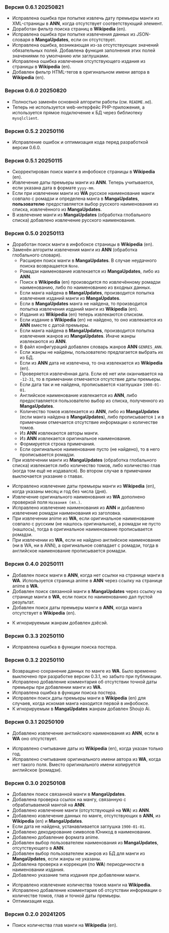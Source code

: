 ### Версия 0.6.1 20250821
* Исправлена ошибка при попытке извлечь дату премьеры манги из XML-страницы в **ANN**, когда отсутствует соответствующий
  элемент.
* Доработан фильтр поиска страниц в **Wikipedia** (en).
* Исправлена ошибка при попытке извлечения данных из JSON-словаря в **MangaUpdates**, если он отсутствует.
* Исправлена ошибка, возникающая из-за отсутствующих значений обязательных полей. Добавлена функция заполнения этих
  полей значениями по умолчанию или заглушками.
* Исправлена ошибка извлечения отсутствующего издания из страницы в **Wikipedia** (en).
* Добавлен фильтр HTML-тегов в оригинальном имени автора в **Wikipedia** (en).

### Версия 0.6.0 20250820
* Полностью заменён основной алгоритм работы (см. `README.md`).
* Теперь не используется web-интерфейс PHP-приложения, а используется прямое подключение к БД через библиотеку
  `mysqlclient`.

### Версия 0.5.2 20250116
* Исправление ошибок и оптимизация кода перед разработкой версии 0.6.0.

### Версия 0.5.1 20250115
* Скорректирован поиск манги в инфобоксе страницы в **Wikipedia** (en).
* Извлечение даты премьеры манги из **ANN**. Теперь учитывается, если указана дата в формате `yyyy-mm`.
* Если при извлечении манги из **WA** русское наименование манги совпало с ромадзи и определена манга
  в **MangaUpdates**, **пользователю** предоставляется выбор русского наименования из списка,
  извлечённого из **MangaUpdates**.
* В извлечение манги из **MangaUpdates** (обработка глобального списка) добавлено извлечение русского наименования.

### Версия 0.5.0 20250113
+ Доработан поиск манги в инфобоксе страницы в **Wikipedia** (en).
+ Заменён алгоритм извлечения манги из **ANN** (обработка глобального словаря).
    + Расширен поиск манги в **MangaUpdates**. В случае неудачного поиска возвращается `None`.
    + Ромадзи наименование извлекается из **MangaUpdates**, либо из **ANN**.
    + Поиск в **Wikipedia** (en) производится по извлечённому ромадзи наименованию,
      либо по наименованию из входных данных.
    + Если манга найдена в **MangaUpdates**, производится попытка извлечения изданий манги из **MangaUpdates**.
    + Если в **MangaUpdates** манга не найдена, то производится попытка извлечения изданий манги из **Wikipedia** (en).
    + Издания из **Wikipedia** (en) теперь извлекаются списком.
    + Если издание в **Wikipedia** (en) не найдено, то оно извлекается из **ANN** вместе с датой премьеры.
    + Если манга найдена в **MangaUpdates**, производится попытка извлечения жанров из **MangaUpdates**.
      Иначе жанры извлекаются из **ANN**.
    + В файл конфигураций добавлен словарь жанров **ANN** `GENRES_ANN`.
    + Если жанры не найдены, пользователю предлагается выбрать их из БД.
    + Если из **ANN** дата не извлечена, то она извлекается из **Wikipedia** (en).
    + Проверяется извлечённая дата. Если её нет или оканчивается на `-12-31`, то в примечании отмечается отсутствие
      даты премьеры.
    + Если дата так и не найдена, прописывается «заглушка» `1900-01-01`.
    + Английское наименование извлекается из **ANN**, либо предоставляется пользователю выбор из списка,
      полученного из **MangaUpdates**.
    + Количество томов извлекается из **ANN**, либо из **MangaUpdates** (если манга найдена в **MangaUpdates**),
      либо прописывается `1` и в примечании отмечается отсутствие информации о количестве томов.
    + Из **ANN** извлекаются авторы манги.
    + Из **ANN** извлекается оригинальное наименование.
    + Формируется строка примечания.
    + Если оригинальное наименование пусто (не найдено), то в него прописывается ромадзи.
+ При извлечении манги из **MangaUpdates** (обработка глобального списка) извлекается либо количество томов,
  либо количество глав (когда том ещё не издавался). Во втором случае в примечании выключается указание о главах.
* Исправлено извлечение даты премьеры манги из **Wikipedia** (en), когда указаны месяц и год без числа (дня).
* Извлечение оригинального наименования из **WA** дополнено проверкой поля `Названия (яп.)`.
* Исправлено извлечение наименования из **ANN** и добавлено извлечение ромадзи наименования из заголовка.
* При извлечении anime из **WA**, если оригинальное наименование совпало с русским (не нашлось оригинальное),
  а ромадзи не пусто (нашлось), тогда в оригинальное наименование прописывается ромадзи.
* При извлечении из **WA**, если не найдено английское наименование (ни в WA, ни в ANN),
  а оригинальное совпадает с ромадзи, тогда в английское наименование прописывается ромадзи.

### Версия 0.4.0 20250111
+ Добавлен поиск манги в **ANN**, когда нет ссылки на странице манги в **WA**.
  Используется страница anime в **ANN** через ссылку на странице anime в **WA**.
+ Добавлен поиск связанной манги в **MangaUpdates** через ссылку на странице манги в **WA**,
  если поиск по наименованию дал пустой результат.
+ Добавлен поиск даты премьеры манги в **ANN**, когда манга отсутствует в **Wikipedia** (en).
* К игнорируемым жанрам добавлен дзёсэй.

### Версия 0.3.3 20250110
* Исправлена ошибка в функции поиска постера.

### Версия 0.3.2 20250110
* Возвращено сохранение данных по манге из **WA**. Было временно выключено при разработке версии 0.3.1,
  но забыто при публикации.
* Исправлено добавление комментария об отсутствии точной даты премьеры при добавлении манги из **WA**.
* Исправлена ошибка в функции поиска постера.
* Исправлен поиск даты премьеры манги в **Wikipedia** (en) для случаев,
  когда искомая манга находится первой в инфобоксе.
* К игнорируемым в **MangaUpdates** жанрам добавлен Shoujo Ai.

### Версия 0.3.1 20250109
+ Добавлено извлечение английского наименования из **ANN**, если в **WA** оно отсутствует.
* Исправлено считывание даты из **Wikipedia** (en), когда указан только год.
* Исправлено считывание оригинального имени автора из **WA**, когда нет такого поля.
  Вместо оригинального имени копируется английское (ромадзи).

### Версия 0.3.0 20250108
+ Добавлен поиск связанной манги в **MangaUpdates**.
+ Добавлена проверка ссылок на мангу, связанную с обрабатываемой мангой на **ANN**.
+ Добавлено извлечение манги (отсутствующей на **WA**) из **ANN**.
+ Добавлено извлечение данных по манге, отсутствующих в **ANN**, из **Wikipedia** (en) и **MangaUpdates**.
+ Если дата не найдена, устанавливается заглушка `1900-01-01`.
+ Добавлено декодирование символов Юникод в наименовании.
+ Добавлено добавление формата anime.
+ Добавлен выбор пользователем наименования из **MangaUpdates**, отсутствующего в **ANN**.
+ Добавлен выбор пользователем жанров из БД для манги из **MangaUpdates**, если жанры не указаны.
+ Добавлена проверка и коррекция (по **WA**) периодичности в наименовании издания.
+ Добавлено указание типа издания при добавлении манги.
* Исправлено извлечение количества томов манги на **Wikipedia**.
* Исправлено добавление комментария об отсутствии информации о количестве томов, глав и точной даты премьеры.
* Оптимизация кода.

### Версия 0.2.0 20241205
+ Поиск количества глав манги на **Wikipedia** (en).
